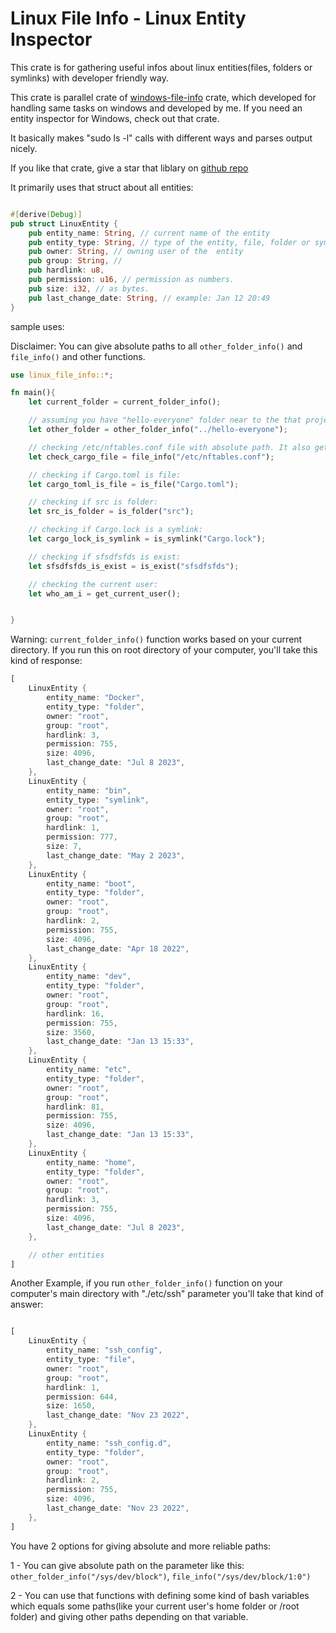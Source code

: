 # Linux File Info - Linux Entity Inspector

This crate is for gathering useful infos about linux entities(files, folders or symlinks) with developer friendly way.

This crate is parallel crate of [windows-file-info](https://crates.io/crates/windows-file-info) crate, which developed for handling same tasks on windows and developed by me. If you need an entity inspector for Windows, check out that crate.

It basically makes "sudo ls -l" calls with different ways and parses output nicely.

If you like that crate, give a star that liblary on [github repo](https://github.com/Necoo33/linux-file-info-rs)

It primarily uses that struct about all entities:

```rust

#[derive(Debug)]
pub struct LinuxEntity {
    pub entity_name: String, // current name of the entity
    pub entity_type: String, // type of the entity, file, folder or symlink.
    pub owner: String, // owning user of the  entity
    pub group: String, // 
    pub hardlink: u8,
    pub permission: u16, // permission as numbers.
    pub size: i32, // as bytes.
    pub last_change_date: String, // example: Jan 12 20:49
}

```

sample uses:

Disclaimer: You can give absolute paths to all `other_folder_info()` and `file_info()` and other functions.

```rust
use linux_file_info::*;

fn main(){
    let current_folder = current_folder_info();

    // assuming you have "hello-everyone" folder near to the that project's folder:
    let other_folder = other_folder_info("../hello-everyone");

    // checking /etc/nftables.conf file with absolute path. It also gets info of symlinks:
    let check_cargo_file = file_info("/etc/nftables.conf");

    // checking if Cargo.toml is file:
    let cargo_toml_is_file = is_file("Cargo.toml");

    // checking if src is folder:
    let src_is_folder = is_folder("src");

    // checking if Cargo.lock is a symlink:
    let cargo_lock_is_symlink = is_symlink("Cargo.lock");

    // checking if sfsdfsfds is exist:
    let sfsdfsfds_is_exist = is_exist("sfsdfsfds");

    // checking the current user:
    let who_am_i = get_current_user();


}

```

Warning: `current_folder_info()` function works based on your current directory. If you run this on root directory of your computer, you'll take this kind of response:

```rust
[
    LinuxEntity {
        entity_name: "Docker",
        entity_type: "folder",
        owner: "root",
        group: "root",
        hardlink: 3,
        permission: 755,
        size: 4096,
        last_change_date: "Jul 8 2023",
    },
    LinuxEntity {
        entity_name: "bin",
        entity_type: "symlink",
        owner: "root",
        group: "root",
        hardlink: 1,
        permission: 777,
        size: 7,
        last_change_date: "May 2 2023",
    },
    LinuxEntity {
        entity_name: "boot",
        entity_type: "folder",
        owner: "root",
        group: "root",
        hardlink: 2,
        permission: 755,
        size: 4096,
        last_change_date: "Apr 18 2022",
    },
    LinuxEntity {
        entity_name: "dev",
        entity_type: "folder",
        owner: "root",
        group: "root",
        hardlink: 16,
        permission: 755,
        size: 3560,
        last_change_date: "Jan 13 15:33",
    },
    LinuxEntity {
        entity_name: "etc",
        entity_type: "folder",
        owner: "root",
        group: "root",
        hardlink: 81,
        permission: 755,
        size: 4096,
        last_change_date: "Jan 13 15:33",
    },
    LinuxEntity {
        entity_name: "home",
        entity_type: "folder",
        owner: "root",
        group: "root",
        hardlink: 3,
        permission: 755,
        size: 4096,
        last_change_date: "Jul 8 2023",
    },

    // other entities
]

```

Another Example, if you run `other_folder_info()` function on your computer's main directory with "./etc/ssh" parameter you'll take that kind of answer:

```rust

[
    LinuxEntity {
        entity_name: "ssh_config",
        entity_type: "file",
        owner: "root",
        group: "root",
        hardlink: 1,
        permission: 644,
        size: 1650,
        last_change_date: "Nov 23 2022",
    },
    LinuxEntity {
        entity_name: "ssh_config.d",
        entity_type: "folder",
        owner: "root",
        group: "root",
        hardlink: 2,
        permission: 755,
        size: 4096,
        last_change_date: "Nov 23 2022",
    },
]

```

You have 2 options for giving absolute and more reliable paths:

1 - You can give absolute path on the parameter like this: `other_folder_info("/sys/dev/block")`, `file_info("/sys/dev/block/1:0")`

2 - You can use that functions with defining some kind of bash variables which equals some paths(like your current user's home folder or /root folder) and giving other paths depending on that variable.
